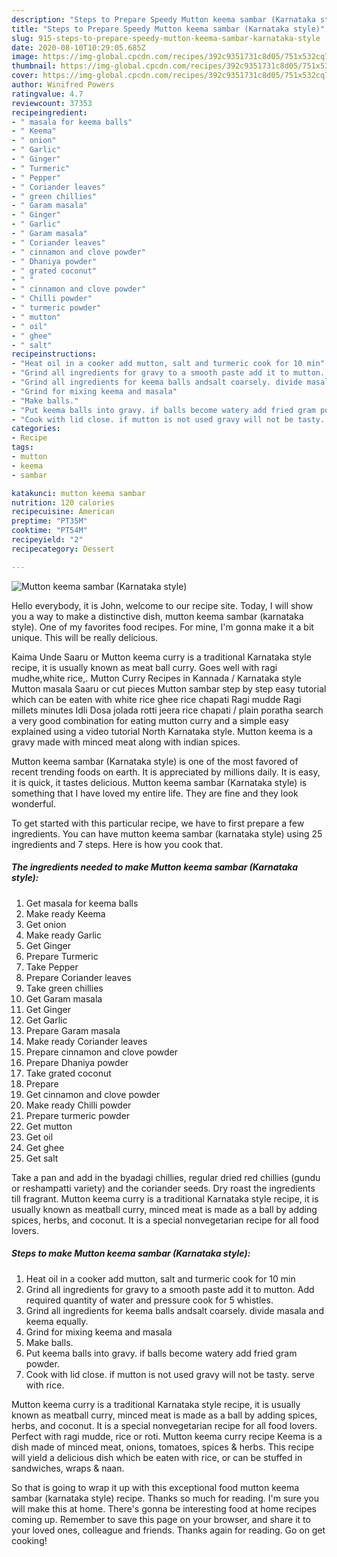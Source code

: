 ```yaml
---
description: "Steps to Prepare Speedy Mutton keema sambar (Karnataka style)"
title: "Steps to Prepare Speedy Mutton keema sambar (Karnataka style)"
slug: 915-steps-to-prepare-speedy-mutton-keema-sambar-karnataka-style
date: 2020-08-10T10:29:05.685Z
image: https://img-global.cpcdn.com/recipes/392c9351731c8d05/751x532cq70/mutton-keema-sambar-karnataka-style-recipe-main-photo.jpg
thumbnail: https://img-global.cpcdn.com/recipes/392c9351731c8d05/751x532cq70/mutton-keema-sambar-karnataka-style-recipe-main-photo.jpg
cover: https://img-global.cpcdn.com/recipes/392c9351731c8d05/751x532cq70/mutton-keema-sambar-karnataka-style-recipe-main-photo.jpg
author: Winifred Powers
ratingvalue: 4.7
reviewcount: 37353
recipeingredient:
- " masala for keema balls"
- " Keema"
- " onion"
- " Garlic"
- " Ginger"
- " Turmeric"
- " Pepper"
- " Coriander leaves"
- " green chillies"
- " Garam masala"
- " Ginger"
- " Garlic"
- " Garam masala"
- " Coriander leaves"
- " cinnamon and clove powder"
- " Dhaniya powder"
- " grated coconut"
- " "
- " cinnamon and clove powder"
- " Chilli powder"
- " turmeric powder"
- " mutton"
- " oil"
- " ghee"
- " salt"
recipeinstructions:
- "Heat oil in a cooker add mutton, salt and turmeric cook for 10 min"
- "Grind all ingredients for gravy to a smooth paste add it to mutton. Add required quantity of water and pressure cook for 5 whistles."
- "Grind all ingredients for keema balls andsalt coarsely. divide masala and keema equally."
- "Grind for mixing keema and masala"
- "Make balls."
- "Put keema balls into gravy. if balls become watery add fried gram powder."
- "Cook with lid close. if mutton is not used gravy will not be tasty. serve with rice."
categories:
- Recipe
tags:
- mutton
- keema
- sambar

katakunci: mutton keema sambar 
nutrition: 120 calories
recipecuisine: American
preptime: "PT35M"
cooktime: "PT54M"
recipeyield: "2"
recipecategory: Dessert

---
```



![Mutton keema sambar (Karnataka style)](https://img-global.cpcdn.com/recipes/392c9351731c8d05/751x532cq70/mutton-keema-sambar-karnataka-style-recipe-main-photo.jpg)

Hello everybody, it is John, welcome to our recipe site. Today, I will show you a way to make a distinctive dish, mutton keema sambar (karnataka style). One of my favorites food recipes. For mine, I'm gonna make it a bit unique. This will be really delicious.

Kaima Unde Saaru or Mutton keema curry is a traditional Karnataka style recipe, it is usually known as meat ball curry. Goes well with ragi mudhe,white rice,. Mutton Curry Recipes in Kannada / Karnataka style Mutton masala Saaru or cut pieces Mutton sambar step by step easy tutorial which can be eaten with white rice ghee rice chapati Ragi mudde Ragi millets minutes Idli Dosa jolada rotti jeera rice chapati / plain poratha search a very good combination for eating mutton curry and a simple easy explained using a video tutorial North Karnataka style. Mutton keema is a gravy made with minced meat along with indian spices.

Mutton keema sambar (Karnataka style) is one of the most favored of recent trending foods on earth. It is appreciated by millions daily. It is easy, it is quick, it tastes delicious. Mutton keema sambar (Karnataka style) is something that I have loved my entire life. They are fine and they look wonderful.


To get started with this particular recipe, we have to first prepare a few ingredients. You can have mutton keema sambar (karnataka style) using 25 ingredients and 7 steps. Here is how you cook that.

<!--inarticleads1-->

##### The ingredients needed to make Mutton keema sambar (Karnataka style):

1. Get  masala for keema balls
1. Make ready  Keema
1. Get  onion
1. Make ready  Garlic
1. Get  Ginger
1. Prepare  Turmeric
1. Take  Pepper
1. Prepare  Coriander leaves
1. Take  green chillies
1. Get  Garam masala
1. Get  Ginger
1. Get  Garlic
1. Prepare  Garam masala
1. Make ready  Coriander leaves
1. Prepare  cinnamon and clove powder
1. Prepare  Dhaniya powder
1. Take  grated coconut
1. Prepare  
1. Get  cinnamon and clove powder
1. Make ready  Chilli powder
1. Prepare  turmeric powder
1. Get  mutton
1. Get  oil
1. Get  ghee
1. Get  salt


Take a pan and add in the byadagi chillies, regular dried red chillies (gundu or reshampatti variety) and the coriander seeds. Dry roast the ingredients till fragrant. Mutton keema curry is a traditional Karnataka style recipe, it is usually known as meatball curry, minced meat is made as a ball by adding spices, herbs, and coconut. It is a special nonvegetarian recipe for all food lovers. 

<!--inarticleads2-->

##### Steps to make Mutton keema sambar (Karnataka style):

1. Heat oil in a cooker add mutton, salt and turmeric cook for 10 min
1. Grind all ingredients for gravy to a smooth paste add it to mutton. Add required quantity of water and pressure cook for 5 whistles.
1. Grind all ingredients for keema balls andsalt coarsely. divide masala and keema equally.
1. Grind for mixing keema and masala
1. Make balls.
1. Put keema balls into gravy. if balls become watery add fried gram powder.
1. Cook with lid close. if mutton is not used gravy will not be tasty. serve with rice.


Mutton keema curry is a traditional Karnataka style recipe, it is usually known as meatball curry, minced meat is made as a ball by adding spices, herbs, and coconut. It is a special nonvegetarian recipe for all food lovers. Perfect with ragi mudde, rice or roti. Mutton keema curry recipe Keema is a dish made of minced meat, onions, tomatoes, spices &amp; herbs. This recipe will yield a delicious dish which be eaten with rice, or can be stuffed in sandwiches, wraps &amp; naan. 

So that is going to wrap it up with this exceptional food mutton keema sambar (karnataka style) recipe. Thanks so much for reading. I'm sure you will make this at home. There's gonna be interesting food at home recipes coming up. Remember to save this page on your browser, and share it to your loved ones, colleague and friends. Thanks again for reading. Go on get cooking!
